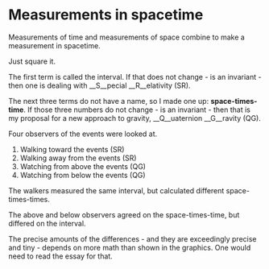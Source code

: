 # Measurements in spacetime

Measurements of time and measurements of space combine to make a measurement in
spacetime.

Just square it.

The first term is called the interval. If that does not change - is an
invariant - then one is dealing with __S__pecial __R__elativity (SR).

The next three terms do not have a name, so I made one up: __space-times-time__.
If those three numbers do not change - is an invariant - then that is my
proposal for a new approach to gravity, __Q__uaternion __G__ravity (QG).

Four observers of the events were looked at.

1. Walking toward the events (SR)
1. Walking away from the events (SR)
1. Watching from above the events (QG)
1. Watching from below the events (QG)

The walkers measured the same interval, but calculated different
space-times-times.  

The above and below observers agreed on the space-times-time, but differed on 
the interval.

The precise amounts of the differences - and they are exceedingly precise and
tiny - depends on more math than shown in the graphics.  One would need to read
the essay for that.

